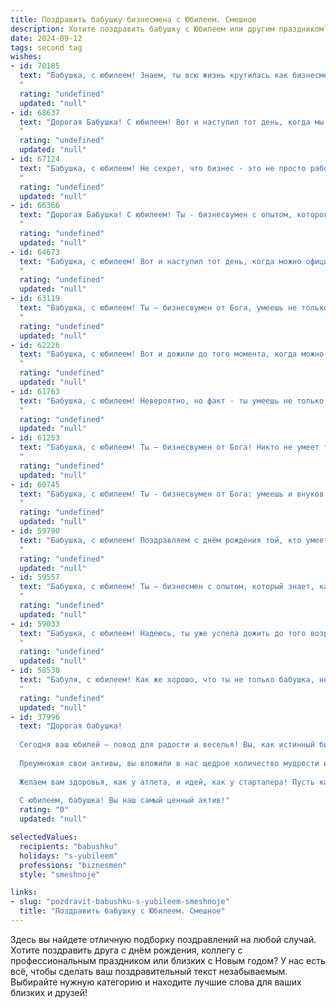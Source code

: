 ```yaml
---
title: Поздравить бабушку бизнесмена с Юбилеем. Смешное
description: Хотите поздравить бабушку с Юбилеем или другим праздником? Наш ИИ создаст незабываемое поздравление, а вы обязательно выделитесь среди других.  
date: 2024-09-12
tags: second tag
wishes:
- id: 70185
  text: "Бабушка, с юбилеем! Знаем, ты всю жизнь крутилась как бизнесмен в юбке: торгуешь пирожками, покупаешь внуков, инвестируешь в любовь! Так что,  пусть прибыль от твоих вложений только растёт, а семейный капитал - процветает! 🥳
  "
  rating: "undefined"
  updated: "null"
- id: 68637
  text: "Дорогая Бабушка! С юбилеем! Вот и наступил тот день, когда мы можем официально назвать тебя не просто успешным бизнесменом, а настоящим ветераном рынка! За столько лет ты повидала всякого: и взлеты, и падения, и конкурентов, и сделки. Но ты, как настоящая бизнесвумен, всегда  держалась на плаву,  умудряясь при этом, оставаться самой доброй и заботливой бабушкой на свете! Желаем тебе крепкого здоровья, неугасающего оптимизма и, конечно же, новых вершин в твоем бизнесе! Пусть твои акции всегда растут, а прибыль умножается! 🥳🎉
  "
  rating: "undefined"
  updated: "null"
- id: 67124
  text: "Бабушка, с юбилеем! Не секрет, что бизнес - это не просто работа, а искусство. Ты в этом искусстве — настоящий маэстро! Желаем тебе, чтобы твои инвестиции всегда приносили только дивиденды, а сделки были как удачная игра в покер — блеф, интуиция и, конечно же, победа!
  "
  rating: "undefined"
  updated: "null"
- id: 66366
  text: "Дорогая Бабушка! С юбилеем! Ты - бизнесвумен с опытом, которого позавидовал бы сам Рокфеллер! Пусть твои сделки всегда будут удачными, а активы - стабильно растущими. Но главное, чтобы здоровье и радость были твоим самым главным капиталом! 🎉🥂
  "
  rating: "undefined"
  updated: "null"
- id: 64673
  text: "Бабушка, с юбилеем! Вот и наступил тот день, когда можно официально объявить: \"Бабушка, ты — бизнесвумен с многолетним опытом!  Пережила не одну кризисную ситуацию, пересидела не один \"раунд переговоров\" с внуками, и, главное, всегда знаешь, где \"хранятся акции\" на вкусные пирожки! 😉
  "
  rating: "undefined"
  updated: "null"
- id: 63119
  text: "Бабушка, с юбилеем! Ты – бизнесвумен от Бога, умеешь не только печь пироги, но и заключать выгодные сделки. Пусть твой бизнес процветает, а твоя пенсия растет быстрее, чем цены на борщи!
  "
  rating: "undefined"
  updated: "null"
- id: 62226
  text: "Бабушка, с юбилеем! Вот и дожили до того момента, когда можно смело сказать: \"У нас в семье самый крутой бизнесмен - это наша Бабушка!\" 😉  Желаем тебе, чтобы твои \"сделки\" всегда были выгодными, а \"инвестиции\" - удачными! 🥳
  "
  rating: "undefined"
  updated: "null"
- id: 61763
  text: "Бабушка, с юбилеем! Невероятно, но факт - ты умеешь не только печь вкуснейшие пироги, но и вести бизнес, как настоящий акула! Пусть твой финансовый успех будет таким же долгим и безоблачным, как твоя любовь к нам!
  "
  rating: "undefined"
  updated: "null"
- id: 61253
  text: "Бабушка, с юбилеем! Ты – бизнесвумен от Бога! Никто не умеет так ловко торговаться на рынке, как ты. Помнишь, как ты умудрилась сменить подержанный пылесос на новый холодильник?  Желаем тебе, чтобы твои  сделки всегда были удачными, а прибыль – стабильной. Главное, не забывай, что главное в бизнесе – это семья! 😉
  "
  rating: "undefined"
  updated: "null"
- id: 60745
  text: "Бабушка, с юбилеем! Ты - бизнесвумен от Бога: умеешь и внуков накормить, и бизнес вести!  Хоть иногда нам  кажется, что ты все на свете  знаешь,  но мы очень рады, что ты есть у нас!  Будь здорова,  счастлива и  продолжай  удивлять всех своими  деловыми  качествами!
  "
  rating: "undefined"
  updated: "null"
- id: 59790
  text: "Бабушка, с юбилеем! Поздравляем с днём рождения той, кто умеет не только печь вкусные пироги, но и вести бизнес с такой ловкостью, что любой \"акула\" позавидует! 🎉 Желаем тебе ещё больше удачных сделок, новых идей, и чтобы твои финансовые потоки были такими же бурными, как твоё оптимистическое настроение! 🥂
  "
  rating: "undefined"
  updated: "null"
- id: 59557
  text: "Бабушка, с юбилеем! Ты – бизнесмен с опытом, который знает, как построить империю из песочницы и как заключить выгодную сделку по покупке сладкой ваты! Желаем тебе, чтобы твои акции всегда росли, а дивиденды делились только с любимыми внуками! 😉
  "
  rating: "undefined"
  updated: "null"
- id: 59033
  text: "Бабушка, с юбилеем! Надеюсь, ты уже успела дожить до того возраста, когда можно смело говорить: \"Я бизнесмен, а не работяга!\" Но не расслабляйся, еще много дел по дому и внуков порадовать!  🎉🥂
  "
  rating: "undefined"
  updated: "null"
- id: 58538
  text: "Бабуля, с юбилеем! Как же хорошо, что ты не только бабушка, но и бизнесмен! Значит, внукам всегда есть чем угостить!)) Желаем тебе крепкого здоровья, чтобы ещё долго вести свои бизнес-дела и радовать нас своим оптимизмом и вкусняшками!
  "
  rating: "undefined"
  updated: "null"
- id: 37996
  text: "Дорогая бабушка!
  
  Сегодня ваш юбилей – повод для радости и веселья! Вы, как истинный бизнесмен, научили нас, что в жизни всегда нужны правильные инвестиции: в любовь, заботу и, конечно, в запасы варенья!
  
  Преумножая свои активы, вы вложили в нас щедрое количество мудрости и любви, а иногда и слегка \"управляемого\" упрямства. Надеемся, у вас в портфеле много счастливых моментов, а к дивидендам сегодня добавится несколько веселых танцев на вашем празднике!
  
  Желаем вам здоровья, как у атлета, и идей, как у стартапера! Пусть каждый новый день приносит вам радость и счастье, а бизнес-план на будущее включает много солнечных дней и приятных сюрпризов.
  
  С юбилеем, бабушка! Вы наш самый ценный актив!"
  rating: "0"
  updated: "null"

selectedValues:
  recipients: "babushku"
  holidays: "s-yubileem"
  professions: "biznesmen"
  style: "smeshnoje"

links:
- slug: "pozdravit-babushku-s-yubileem-smeshnoje"
  title: "Поздравить бабушку с Юбилеем. Смешное"
---
```


Здесь вы найдете отличную подборку поздравлений на любой случай. 
Хотите поздравить друга с днём рождения, коллегу с профессиональным праздником или близких с Новым годом? У нас есть всё, чтобы сделать ваш поздравительный текст незабываемым. Выбирайте нужную категорию и находите лучшие слова для ваших близких и друзей!
